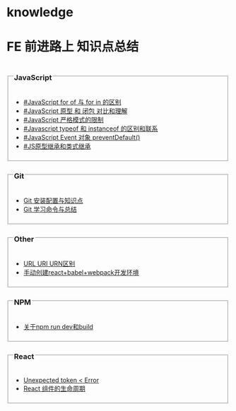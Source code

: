 # knowledge
<h1>FE 前进路上 知识点总结</h1>
<section>
<fieldset>
<legend><h3>JavaScript</h3></legend>
<ul>
<li><a href="https://github.com/ClarenceC/knowledge/issues/1">#JavaScript for of 与 for in 的区别</a></li>
<li><a href="https://github.com/ClarenceC/knowledge/issues/2">#JavaScript 原型 和 闭包 对比和理解</a></li>
<li><a href="https://github.com/ClarenceC/knowledge/issues/5">#JavaScript 严格模式的限制</a></li>
<li><a href="https://github.com/ClarenceC/knowledge/issues/4">#Javascript typeof 和 instanceof 的区别和联系</a></li>
<li><a href="https://github.com/ClarenceC/knowledge/issues/14">#JavaScript Event 对象 preventDefault()</a></li>
<li><a href="http://web.jobbole.com/83319/">#JS原型继承和类式继承</a></li>
</ul>
</fieldset>
</section>
<fieldset>
<legend><h3>Git</h3></legend>
<ul>
<li><a href="https://github.com/ClarenceC/knowledge/issues/3">Git 安装配置与知识点</a></li>
<li><a href="https://github.com/ClarenceC/knowledge/issues/8">Git 学习命令与总结</a></li>
</ul>
</fieldset>
<fieldset>
<legend><h3>Other</h3></legend>
<ul>
<li><a href="https://github.com/ClarenceC/knowledge/issues/11">URL URI URN区别</a></li>
<li><a href="http://www.wukai.me/2016/09/14/create-a-react-webpack-es6-project/">手动创建react+babel+webpack开发环境</a></li>
</ul>
</fieldset>
<fieldset>
<legend><h3>NPM</h3></legend>
<ul>
<li><a href="https://github.com/ClarenceC/knowledge/issues/9">关于npm run dev和build</a></li>
</ul>
</fieldset>
<fieldset>
<legend><h3>React</h3></legend>
<ul>
<li><a href="https://github.com/ClarenceC/knowledge/issues/15">Unexpected token &lt Error</a></li>
<li><a href="https://github.com/ClarenceC/knowledge/issues/12">React 组件的生命周期</a></li>
</ul>
</fieldset>
